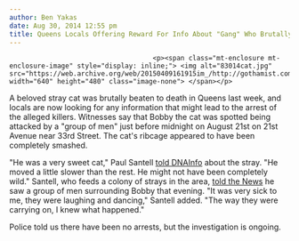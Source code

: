 ```yaml
---
author: Ben Yakas
date: Aug 30, 2014 12:55 pm
title: Queens Locals Offering Reward For Info About "Gang" Who Brutally Killed Stray Cat
---
```


	
										<p><span class="mt-enclosure mt-enclosure-image" style="display: inline;"> <img alt="83014cat.jpg" src="https://web.archive.org/web/20150409161915im_/http://gothamist.com/attachments/byakas/83014cat.jpg" width="640" height="480" class="image-none"> </span></p>

<p>A beloved stray cat was brutally beaten to death in Queens last week, and locals are now looking for any information that might lead to the arrest of the alleged killers. Witnesses say that Bobby the cat was spotted being attacked by a &quot;group of men&quot; just before midnight on August 21st on 21st Avenue near 33rd Street. The cat&apos;s ribcage appeared to have been completely smashed.</p>

<p>&quot;He was a very sweet cat,&quot; Paul Santell <a href="https://web.archive.org/web/20150409161915/http://www.dnainfo.com/new-york/20140828/ditmars/stray-cats-murderers-sought-by-police">told DNAInfo</a> about the stray. &quot;He moved a little slower than the rest. He might not have been completely wild.&quot; Santell, who feeds a colony of strays in the area, <a href="https://web.archive.org/web/20150409161915/http://www.nydailynews.com/new-york/queens/queens-animal-lovers-demand-justice-bobby-cat-article-1.1921148">told the News</a> he saw a group of men surrounding Bobby that evening. &quot;It was very sick to me, they were laughing and dancing,&quot; Santell added. &quot;The way they were carrying on, I knew what happened.&quot;</p>

<p>Police told us there have been no arrests, but the investigation is ongoing.</p>					
										
									
				